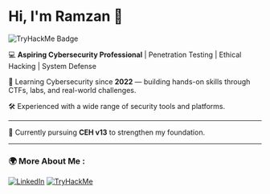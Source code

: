 # Hi, I'm **Ramzan** 👋  
![TryHackMe Badge](https://tryhackme-badges.s3.amazonaws.com/ramzan92.png)


💻 **Aspiring Cybersecurity Professional** | Penetration Testing | Ethical Hacking | System Defense  

🔐 Learning Cybersecurity since **2022** — building hands-on skills through CTFs, labs, and real-world challenges.

🛠️ Experienced with a wide range of security tools and platforms.  

---

🎯 Currently pursuing **CEH v13** to strengthen my foundation.  

---
### 🌍 More About Me :  
   [![LinkedIn](https://img.shields.io/badge/LinkedIn-Profile-blue?logo=linkedin&logoColor=white)](https://www.linkedin.com/in/ramzankm92)   [![TryHackMe](https://img.shields.io/badge/TryHackMe-Profile-red?logo=tryhackme&logoColor=white)](https://tryhackme.com/p/ramzan92)
